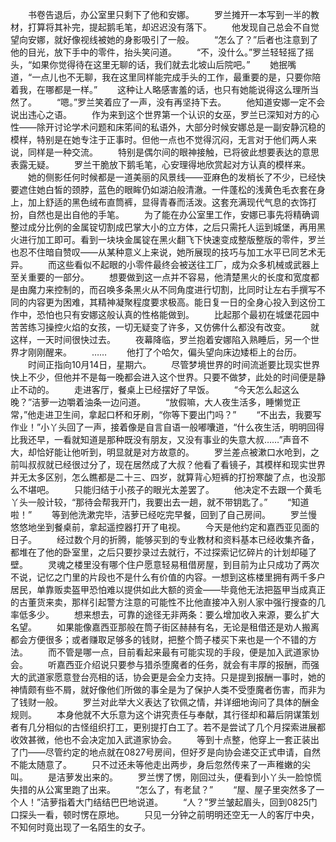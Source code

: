 　　书卷告退后，办公室里只剩下了他和安娜。
　　罗兰摊开一本写到一半的教材，打算将其补完，提起鹅毛笔，却迟迟没有落下。
　　他发现自己总会不自觉望向安娜，就好像视线被她的身影吸引了一般。
　　“怎么了？”后者也注意到了他的目光，放下手中的零件，抬头笑问道。
　　“不，没什么。”罗兰轻轻摇了摇头，“如果你觉得待在这里无聊的话，我们就去北坡山后院吧。”
　　她抿嘴道，“一点儿也不无聊，我在这里同样能完成手头的工作，最重要的是，只要你陪着我，在哪都是一样。”
　　这种让人略感害羞的话，也只有她能说得这么理所当然了。
　　“嗯。”罗兰笑着应了一声，没有再坚持下去。
　　他知道安娜一定不会说出违心之语。
　　作为来到这个世界第一个认识的女巫，罗兰已深知对方的心性——除开讨论学术问题和床笫间的私语外，大部分时候安娜总是一副安静沉稳的模样，特别是在她专注于正事时。但他一点也不觉得沉闷，无言对于他们两人来说，同样是一种交流。
　　特别是偶尔间的眼神接触，已将彼此想要表达的意思表露无疑。
　　罗兰干脆放下鹅毛笔，心安理得地欣赏起对方认真的模样来。
　　她的侧影任何时候都是一道美丽的风景线——亚麻色的发梢长了不少，已经快要遮住她白皙的颈脖，蓝色的眼眸仍如湖泊般清澈。一件蓬松的浅黄色毛衣套在身上，加上舒适的黑色绒布直筒裤，显得青春而活泼。这套充满现代气息的衣饰打扮，自然也是出自他的手笔。
　　为了能在办公室里工作，安娜已事先将精确调整过成分比例的金属锭切割成巴掌大小的立方体，之后只需托人运到城堡，再用黑火进行加工即可。看到一块块金属锭在黑火翻飞下快速变成整版整版的零件，罗兰也忍不住暗自赞叹——从某种意义上来说，她所展现的技巧与加工水平已同艺术无异。
　　而这些看似不起眼的小零件最终会被送往工厂，成为众多机械或武器上至关重要的一部分。
　　想要做到这一点并不容易，他清楚黑火的长度和宽度都是由魔力来控制的，而召唤多条黑火从不同角度进行切割，比同时让左右手撰写不同的内容更为困难，其精神凝聚程度要求极高。能日复一日的全身心投入到这份工作中，恐怕也只有安娜这般认真的性格能做到。
　　比起那个最初在城堡花园中苦苦练习操控火焰的女孩，一切无疑变了许多，又仿佛什么都没有改变。
　　就这样，一天时间很快过去。
　　夜幕降临，罗兰抱着安娜陷入熟睡后，另一个世界才刚刚醒来。
　　……
　　他打了个哈欠，偏头望向床边矮柜上的台历。
　　时间正指向10月14日，星期六。
　　尽管梦境世界的时间流逝要比现实世界快上不少，但他并不是每一晚都会进入这个世界。只要不做梦，此处的时间便是静止不动的。
　　走进客厅，餐桌上已经摆好了早饭。
　　“今天怎么起这么晚？”洁萝一边嚼着油条一边问道。
　　“放假嘛，大人夜生活多，睡懒觉正常，”他走进卫生间，拿起口杯和牙刷，“你等下要出门吗？”
　　“不出去，我要写作业！”小丫头回了一声，接着像是自言自语一般嘟囔道，“什么夜生活，明明回得比我还早，一看就知道是那种既没有朋友，又没有事业的失意大叔……”声音不大，却恰好能让他听到，明显就是对方故意的。
　　罗兰差点被漱口水呛到，之前叫叔叔就已经很过分了，现在居然成了大叔？他看了看镜子，其模样和现实世界并无太多区别，怎么瞧都是二十三、四岁，就算背心短裤的打扮寒酸了点，也没那么不堪吧。
　　只能归结于小孩子的眼光太差罢了。
　　他决定不去跟一个黄毛丫头一般计较，“那待会帮我开门，我要出去一趟，就不带钥匙了。”
　　“知道啦！”
　　等到他洗漱完毕，洁萝已经吃完早餐，回到了自己房间。
　　罗兰慢悠悠地坐到餐桌前，拿起遥控器打开了电视。
　　今天是他约定和嘉西亚见面的日子。
　　经过数个月的折腾，能够买到的专业教材和资料基本已经收集齐备，都堆在了他的卧室里，之后只要抄录过去就行，不过探索记忆碎片的计划却碰了壁。
　　灵魂之楼里没有哪个住户愿意轻易租借房屋，到目前为止只成功了两次不说，记忆之门里的片段也不是什么有价值的内容。一想到这栋楼里拥有两千多户居民，单靠贩卖盔甲恐怕难以提供如此大额的资金——毕竟他无法把盔甲当成真正的古董货来卖，那样引起警方注意的可能性不比他直接冲入别人家中强行搜查的几率低多少。
　　想来想去，可靠的途径无非两条：要么增加收入来源，要么扩大名望。
　　如果能像嘉西亚那般在筒子街区赫赫有名，无论是租借还是劝人搬离都会方便很多；或者赚取足够多的钱财，把整个筒子楼买下来也是一个不错的方法。
　　而不管是哪一点，目前看起来最有可能实现的手段，便是加入武道家协会。
　　听嘉西亚介绍说只要参与猎杀堕魔者的任务，就会有丰厚的报酬，而强大的武道家愿意登台亮相的话，协会更是会全力支持。只是提到报酬一事时，她的神情颇有些不屑，就好像他们所做的事全是为了保护人类不受堕魔者伤害，而非为了钱财一般。
　　罗兰对此举大义表达了钦佩之情，并详细地询问了具体的酬金规则。
　　本身他就不大乐意为这个讲究责任与奉献，其行径却和幕后阴谋策划者有几分相似的古怪组织打工，更别提打白工了。若不是尝试了几个月探索进展都收效甚微，他也不会决定加入武道家协会。
　　等到十点整，他穿上一套正装出了门——尽管约定的地点就在0827号房间，但好歹是向协会递交正式申请，自然不能太随意了。
　　只不过还未等他走出两步，身后忽然传来了一声稚嫩的尖叫。
　　是洁萝发出来的。
　　罗兰愣了愣，刚回过头，便看到小丫头一脸惊慌失措的从公寓里跑了出来。
　　“怎么了，有老鼠？”
　　“屋、屋子里突然多了一个人！”洁萝指着大门结结巴巴地说道。
　　“人？”罗兰皱起眉头，回到0825门口探头一看，顿时愣在原地。
　　只见一分钟之前明明还空无一人的客厅中央，不知何时竟出现了一名陌生的女子。